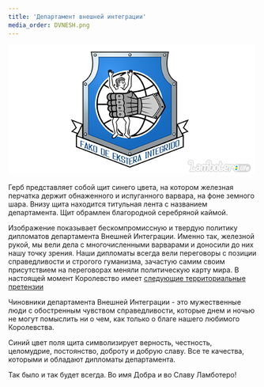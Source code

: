 ```yaml
---
title: 'Департамент внешней интеграции'
media_order: DVNESH.png
---
```




![](DVNESH.png)

Герб представляет собой щит синего цвета, на котором железная перчатка держит обнаженного и испуганного варвара, на фоне земного шара. Внизу щита находится титульная лента с названием департамента. Щит обрамлен благородной серебряной каймой.

Изображение показывает бескомпромиссную и твердую политику дипломатов департамента Внешней Интеграции. Именно так, железной рукой, мы вели дела с многочисленными варварами и доносили до них нашу точку зрения. Наши дипломаты всегда вели переговоры с позиции справедливости и строгого гуманизма, зачастую самим своим присутствием на переговорах меняли политическую карту мира.
В настоящей момент Королевство имеет [следующие территориальные  претензии](http://lambopedia.ru/ru/svyashennoe-korolevstvo-lambotero/nashi-ministerstva/ministerstvo-integracii/departament-vneshnei-integracii/svyashennye-territorialnye-pretenzii-korolevstva-lambotero-v-evrope)

Чиновники департамента Внешней Интеграции - это мужественные люди с обостренным чувством справедливости, которые днем и ночью не могут помыслить ни о чем, как только о благе нашего любимого Королевства.

Синий цвет поля щита символизирует верность, честность, целомудрие, постоянство, доброту и добрую славу. Все те качества, которыми и обладают дипломаты департамента.

Так было и так будет всегда. Во имя Добра и во Славу Ламботеро!